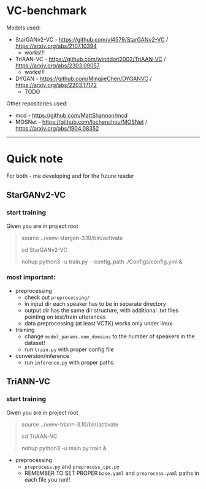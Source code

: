 # VC-benchmark

Models used:
- StarGANv2-VC - https://github.com/yl4579/StarGANv2-VC / https://arxiv.org/abs/2107.10394
  - works!!!
- TriAAN-VC - https://github.com/winddori2002/TriAAN-VC / https://arxiv.org/abs/2303.09057
  - works!!!
- DYGAN - https://github.com/MingjieChen/DYGANVC / https://arxiv.org/abs/2203.17172
  - TODO

Other repositories used:
- mcd - https://github.com/MattShannon/mcd
- MOSNet - https://github.com/lochenchou/MOSNet / https://arxiv.org/abs/1904.08352

---

# Quick note
For both - me developing and for the future reader

## StarGANv2-VC
### start training
Given you are in project root
> source ../venv-stargan-3.10/bin/activate
>
> cd StarGANv2-VC
> 
> nohup python3 -u train.py --config_path ./Configs/config.yml &

### most important:
- preprocessing
  - check out `preprocessing/`
  - in input dir each speaker has to be in separate directory
  - output dir has the same dir structure, with additional .txt files pointing on test/train utterances
  - data preprocessing (at least VCTK) works only under linux
- training
  - change `model_params.num_domains` to the number of speakers in the dataset!
  - run `train.py` with proper config file
- conversion/inference
  - run `inference.py` with proper paths


## TriANN-VC
### start training
Given you are in project root
> source ../venv-triann-3.10/bin/activate
>
> cd TriAAN-VC
> 
> nohup python3 -u main.py train &


- preprocessing
  - `preprocess.py` and `preprocess_cpc.py`
  - REMEMBER TO SET PROPER `base.yaml` and `preprocess.yaml` paths in each file you run!!
